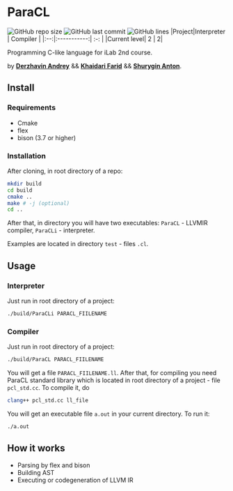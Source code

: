 # ParaCL

![GitHub repo size](https://img.shields.io/github/repo-size/derzhavin3016/ParaCL?style=for-the-badge)
![GitHub last commit](https://img.shields.io/github/last-commit/derzhavin3016/ParaCL?color=red&style=for-the-badge)
![GitHub lines](https://img.shields.io/tokei/lines/github/derzhavin3016/ParaCL?style=for-the-badge)
|Project|Interpreter | Compiler |
|:--:|:-----------:| :-: |
|Current level|  2 | 2|

Programming C-like language for iLab 2nd course.

by [**Derzhavin Andrey**](https://github.com/derzhavin3016) && [**Khaidari Farid**](https://github.com/Tako-San) && [**Shurygin Anton**](https://github.com/uslsteen).


## Install
### Requirements
- Cmake
- flex
- bison (3.7 or higher)
### Installation
After cloning, in root directory of a repo:
```bash
mkdir build
cd build
cmake ..
make # -j (optional)
cd ..
```
After that, in directory you will have two executables: `ParaCL` - LLVMIR compiler,
`ParaCLi` - interpreter.

Examples are located in directory `test` - files `.cl`.

## Usage
### Interpreter
Just run in root directory of a project:
```bash
./build/ParaCLi PARACL_FIILENAME
```
### Compiler
Just run in root directory of a project:
```bash
./build/ParaCL PARACL_FIILENAME
```
You will get a file `PARACL_FIILENAME.ll`.
After that, for compiling you need
ParaCL standard library which is located in root directory of a project - file `pcl_std.cc`.
To compile it, do
```bash
clang++ pcl_std.cc ll_file
```
You will get an executable file `a.out` in your current directory. To run it:
```bash
./a.out
```

## How it works

* Parsing by flex and bison
* Building AST
* Executing or codegeneration of LLVM IR
